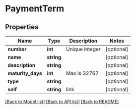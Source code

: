 # PaymentTerm

## Properties
Name | Type | Description | Notes
------------ | ------------- | ------------- | -------------
**number** | **int** | Unique integer | [optional] 
**name** | **string** |  | [optional] 
**description** | **string** |  | [optional] 
**maturity_days** | **int** | Max is 32767 | [optional] 
**type** | **string** |  | [optional] 
**self** | **string** | link | [optional] 

[[Back to Model list]](../README.md#documentation-for-models) [[Back to API list]](../README.md#documentation-for-api-endpoints) [[Back to README]](../README.md)


